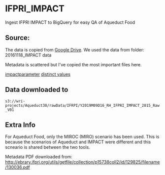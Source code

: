 # IFPRI_IMPACT
Ingest IFPRI IMPACT to BigQuery for easy QA of Aqueduct Food

## Source:


The data is copied from [Google Drive](https://drive.google.com/drive/folders/0Bz-cWtOO_ixuaThFaTBZQUJUdU0?usp=sharing). We used the data from folder: 20161118_IMPACT data

Metadata is scattered but I've copied the most important files here. 

[impactparameter](https://github.com/rutgerhofste/IFPRI_IMPACT/blob/master/parameters.md)
[distinct values](https://github.com/rutgerhofste/IFPRI_IMPACT/blob/master/metadata/distinct_values_v01.csv)





## Data downloaded to 
`s3://wri-projects/Aqueduct30/rawData/IFRPI/Y2019M09D16_RH_IFPRI_IMPACT_2015_Raw_V01`


## Extra Info

For Aqueduct Food, only the MIROC (MIRO) scenario has been used. This is because the scenarios of Aqueduct and IMPACT were different and this scneario is shared between the two tools. 



Metadata PDF downloaded from:  
http://ebrary.ifpri.org/utils/getfile/collection/p15738coll2/id/129825/filename/130036.pdf

